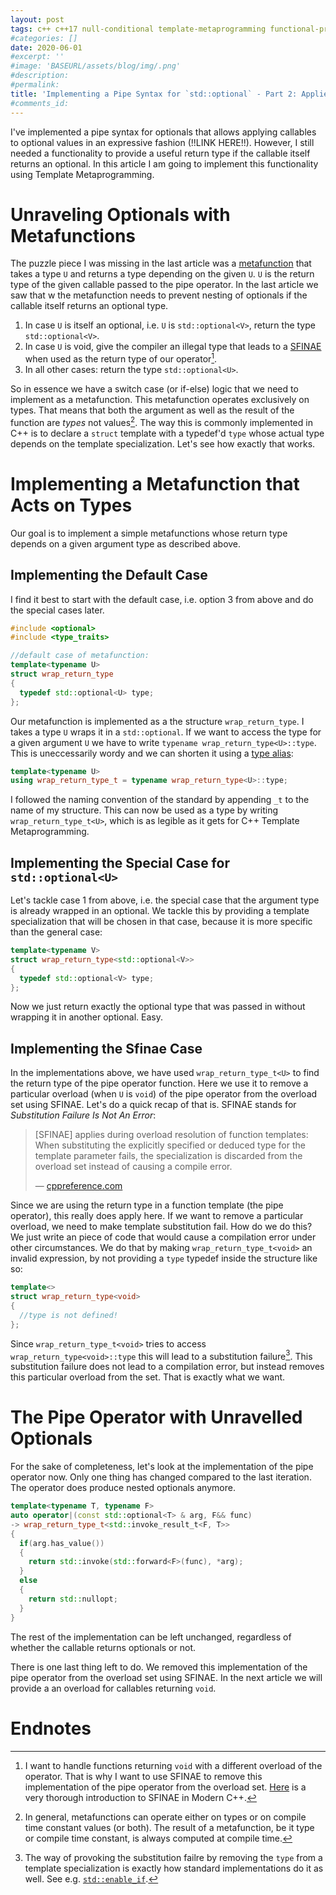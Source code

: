 ```yaml
---
layout: post
tags: c++ c++17 null-conditional template-metaprogramming functional-programming sfinae
#categories: []
date: 2020-06-01
#excerpt: ''
#image: 'BASEURL/assets/blog/img/.png'
#description:
#permalink:
title: 'Implementing a Pipe Syntax for `std::optional` - Part 2: Applied Template Metaprogramming '
#comments_id: 
---
```


I've implemented a pipe syntax for optionals that allows applying callables to optional values in an expressive fashion (!!LINK HERE!!). However, I still needed a functionality to provide a useful return type if the callable itself returns an optional. In this article I am going to implement this functionality using Template Metaprogramming.

# Unraveling Optionals with Metafunctions
The puzzle piece I was missing in the last article was a [metafunction](https://akrzemi1.wordpress.com/2012/03/19/meta-functions-in-c11/) that takes a type `U` and returns a type depending on the given `U`. `U` is the return type of the given callable passed to the pipe operator. In the last article we saw that w the metafunction needs to prevent nesting of optionals if the callable itself returns an optional type.

1. In case `U` is itself an optional, i.e. `U` is `std::optional<V>`, return the type `std::optional<V>`.
2. In case `U` is void, give the compiler an illegal type that leads to a [SFINAE](https://en.cppreference.com/w/cpp/language/sfinae) when used as the return type of our operator[^sfinae].
3. In all other cases: return the type `std::optional<U>`.

So in essence we have a switch case (or if-else) logic that we need to implement as a metafunction. This metafunction operates exclusively on types. That means that both the argument as well as the result of the function are *types* not values[^metafunc_return]. The way this is commonly implemented in C++ is to declare a `struct` template with a typedef'd `type` whose actual type depends on the template specialization. Let's see how exactly that works.

# Implementing a Metafunction that Acts on Types
Our goal is to implement a simple metafunctions whose return type depends on a given argument type as described above. 

## Implementing the Default Case
I find it best to start with the default case, i.e. option 3 from above and do the special cases later.

```c++
#include <optional>
#include <type_traits>

//default case of metafunction:
template<typename U>
struct wrap_return_type
{
  typedef std::optional<U> type;
};
```
Our metafunction is implemented as a the structure `wrap_return_type`. I takes a type `U` wraps it in a `std::optional`. If we want to access the type for a given argument `U` we have to write `typename wrap_return_type<U>::type`. This is uneccessarily wordy and we can shorten it using a [type alias](https://en.cppreference.com/w/cpp/language/type_alias):

```c++
template<typename U>
using wrap_return_type_t = typename wrap_return_type<U>::type;

``` 
I followed the naming convention of the standard by appending `_t` to the name of my structure. This can now be used as a type by writing `wrap_return_type_t<U>`, which is as legible as it gets for C++ Template Metaprogramming.

## Implementing the Special Case for `std::optional<U>`
Let's tackle case 1 from above, i.e. the special case that the argument type is already wrapped in an optional. We tackle this by providing a template specialization that will be chosen in that case, because it is more specific than the general case:

```c++
template<typename V>
struct wrap_return_type<std::optional<V>>
{
  typedef std::optional<V> type;
};
```
Now we just return exactly the optional type that was passed in without wrapping it in another optional. Easy.

## Implementing the Sfinae Case
In the implementations above, we have used `wrap_return_type_t<U>` to find the return type of the pipe operator function. Here we use it to remove a particular overload (when `U` is `void`) of the pipe operator from the overload set using SFINAE. Let's do a quick recap of that is. SFINAE stands for *Substitution Failure Is Not An Error*:

>  [SFINAE] applies during overload resolution of function templates: When substituting the explicitly specified or deduced type for the template parameter fails, the specialization is discarded from the overload set instead of causing a compile error. 
>
> &mdash; [cppreference.com](https://en.cppreference.com/w/cpp/language/sfinae)

Since we are using the return type in a function template (the pipe operator), this really does apply here. If we want to remove a particular overload, we need to make template substitution fail. How do we do this? We just write an piece of code that would cause a compilation error under other circumstances. We do that by making `wrap_return_type_t<void>` an invalid expression, by not providing a `type` typedef inside the structure like so:

```c++
template<>
struct wrap_return_type<void>
{
  //type is not defined!
};
```
Since `wrap_return_type_t<void>` tries to access `wrap_return_type<void>::type` this will lead to a substitution failure[^enableif]. This substitution failure does not lead to a compilation error, but instead removes this particular overload from the set. That is exactly what we want. 

# The Pipe Operator with Unravelled Optionals
For the sake of completeness, let's look at the implementation of the pipe operator now. Only one thing has changed compared to the last iteration. The operator does produce nested optionals anymore.

```c++
template<typename T, typename F>
auto operator|(const std::optional<T> & arg, F&& func)
-> wrap_return_type_t<std::invoke_result_t<F, T>>
{
  if(arg.has_value())
  {
    return std::invoke(std::forward<F>(func), *arg);
  }
  else
  {
    return std::nullopt;
  }
}
```
The rest of the implementation can be left unchanged, regardless of whether the callable returns optionals or not. 

There is one last thing left to do. We removed this implementation of the pipe operator from the overload set using SFINAE. In the next article we will provide a an overload for callables returning `void`.
 

# Endnotes

[^sfinae]: I want to handle functions returning `void` with a different overload of the operator. That is why I want to use SFINAE to remove this implementation of the pipe operator from the overload set. [Here](https://www.bfilipek.com/2016/02/notes-on-c-sfinae.html) is a very thorough introduction to SFINAE in Modern C++.
[^metafunc_return]:In general, metafunctions can operate either on types or on compile time constant values (or both). The result of a metafunction, be it type or compile time constant, is always computed at compile time.
[^enableif]: The way of provoking the substitution failre by removing the `type` from a template specialization is exactly how standard implementations do it as well. See e.g. [`std::enable_if`](https://en.cppreference.com/w/cpp/types/enable_if).